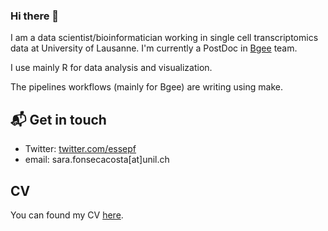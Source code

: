 ### Hi there 👋

I am a data scientist/bioinformatician working in single cell transcriptomics data at University of Lausanne. I'm currently a PostDoc in [Bgee](https://bgee.org) team.

I use mainly R for data analysis and visualization.

The pipelines workflows (mainly for Bgee) are writing using make. 

## 📬 Get in touch

- Twitter: [twitter.com/essepf](https://twitter.com/essepf)
- email: sara.fonsecacosta[at]unil.ch

## CV

You can found my CV [here](https://github.com/SFonsecaCosta/SFonsecaCosta/blob/master/CV.pdf).
